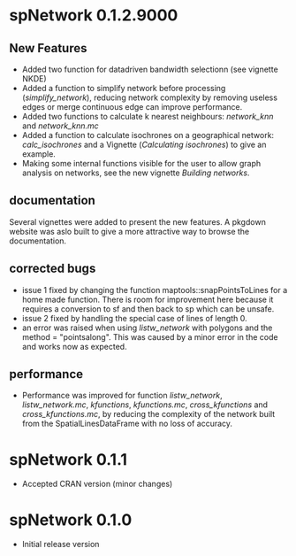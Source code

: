 # spNetwork 0.1.2.9000

## New Features

* Added two function for datadriven bandwidth selectionn (see vignette NKDE)
* Added a function to simplify network before processing (*simplify_network*), reducing network complexity by removing useless edges or merge continuous edge can improve performance.
* Added two functions to calculate k nearest neighbours: *network_knn* and *network_knn.mc*
* Added a function to calculate isochrones on a geographical network: *calc_isochrones* and a Vignette (*Calculating isochrones*) to give an example.
* Making some internal functions visible for the user to allow graph analysis on networks, see the new vignette *Building networks*.

## documentation

Several vignettes were added to present the new features. A pkgdown website was aslo built to give a more attractive way to browse the documentation.

## corrected bugs

* issue 1 fixed by changing the function maptools::snapPointsToLines for a home made function. There is room for improvement here because it requires a conversion to sf and then back to sp which can be unsafe.
* issue 2 fixed by handling the special case of lines of length 0.
* an error was raised when using *listw_network* with polygons and the method = "pointsalong". This was caused by a minor error in the code and works now as expected.

## performance

* Performance was improved for function *listw_network*, *listw_network.mc*, *kfunctions*, *kfunctions.mc*, *cross_kfunctions* and *cross_kfunctions.mc*, by reducing the complexity of the network built from the SpatialLinesDataFrame with no loss of accuracy.

# spNetwork 0.1.1

* Accepted CRAN version (minor changes)

# spNetwork 0.1.0
  
* Initial release version
